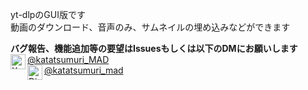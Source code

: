 yt-dlpのGUI版です  
動画のダウンロード、音声のみ、サムネイルの埋め込みなどができます  
  
**バグ報告、機能追加等の要望はIssuesもしくは以下のDMにお願いします**  
<img src="https://cdn.simpleicons.org/x/000/fff" alt="X" width=24 align=left>[@katatsumuri_MAD](https://x.com/katatsumuri_MAD)  
<img src="https://cdn.simpleicons.org/discord/000/fff" alt="Discord" width=24 align=left>[@katatsumuri_mad](https://discordapp.com/users/627101635063185408)
